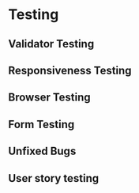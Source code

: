 # Testing 

## Validator Testing 

## Responsiveness Testing

## Browser Testing

## Form Testing

## Unfixed Bugs

## User story testing
